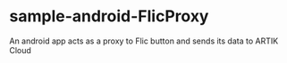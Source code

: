 # sample-android-FlicProxy
An android app acts as a proxy to Flic button and sends its data to ARTIK Cloud
